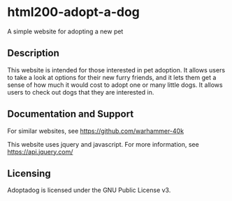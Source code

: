 # html200-adopt-a-dog
A simple website for adopting a new pet

## Description
This website is intended for those interested in pet adoption. It allows users to take a look at options for their new furry friends, and it lets
them get a sense of how much it would cost to adopt one or many little dogs. It allows users to check out dogs that they are interested in. 




## Documentation and Support

For similar websites, see 
https://github.com/warhammer-40k

This website uses jquery and javascript. For more information, see 
https://api.jquery.com/


## Licensing
Adoptadog is licensed under the GNU Public License v3.
